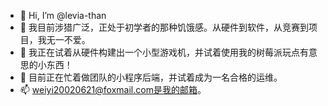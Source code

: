 - 👋 Hi, I’m @levia-than
- 👀 我目前涉猎广泛，正处于初学者的那种饥饿感。从硬件到软件，从竞赛到项目，我无一不爱。
- 🌱 我正在试着从硬件构建出一个小型游戏机，并试着使用我的树莓派玩点有意思的小东西！
- 💞️ 目前正在忙着做团队的小程序后端，并试着成为一名合格的运维。
- 📫 weiyi20020621@foxmail.com是我的邮箱。

<!---
levia-than/levia-than is a ✨ special ✨ repository because its `README.md` (this file) appears on your GitHub profile.
You can click the Preview link to take a look at your changes.
--->
